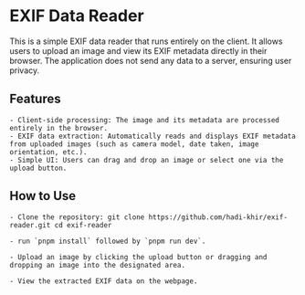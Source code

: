 # EXIF Data Reader

This is a simple EXIF data reader that runs entirely on the client. It allows users to upload an image and view its EXIF metadata directly in their browser. The application does not send any data to a server, ensuring user privacy.

## Features

    - Client-side processing: The image and its metadata are processed entirely in the browser.
    - EXIF data extraction: Automatically reads and displays EXIF metadata from uploaded images (such as camera model, date taken, image orientation, etc.).
    - Simple UI: Users can drag and drop an image or select one via the upload button.

## How to Use

    - Clone the repository: git clone https://github.com/hadi-khir/exif-reader.git cd exif-reader

    - run `pnpm install` followed by `pnpm run dev`.

    - Upload an image by clicking the upload button or dragging and dropping an image into the designated area.

    - View the extracted EXIF data on the webpage.